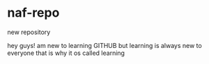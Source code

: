 # naf-repo
new repository

hey guys!
am new to learning GITHUB
but learning is always new to everyone
that is why it os called learning

